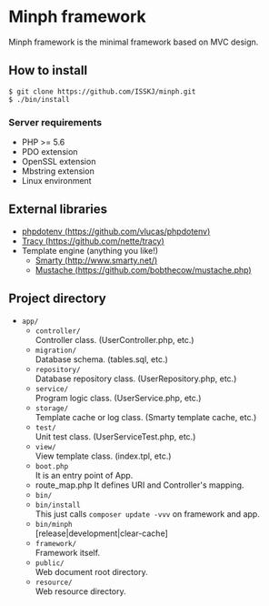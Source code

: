 # Minph framework

Minph framework is the minimal framework based on MVC design.

## How to install
```
$ git clone https://github.com/ISSKJ/minph.git
$ ./bin/install
```
### Server requirements
* PHP >= 5.6
* PDO extension
* OpenSSL extension
* Mbstring extension
* Linux environment


## External libraries
* [phpdotenv (https://github.com/vlucas/phpdotenv)](https://github.com/vlucas/phpdotenv)
* [Tracy (https://github.com/nette/tracy)](https://github.com/nette/tracy)
* Template engine (anything you like!)  
  * [Smarty (http://www.smarty.net/)](http://www.smarty.net/)
  * [Mustache (https://github.com/bobthecow/mustache.php)](https://github.com/bobthecow/mustache.php)

## Project directory
* `app/`
  * `controller/`  
    Controller class. (UserController.php, etc.)
  * `migration/`  
    Database schema. (tables.sql, etc.)
  * `repository/`  
    Database repository class. (UserRepository.php, etc.)
  * `service/`  
    Program logic class. (UserService.php, etc.)
  * `storage/`  
    Template cache or log class. (Smarty template cache, etc.)
  * `test/`  
    Unit test class. (UserServiceTest.php, etc.)
  * `view/`  
    View template class. (index.tpl, etc.)
  * `boot.php`  
    It is an entry point of App.
  * route_map.php
    It defines URI and Controller's mapping.
  * `bin/`
  * `bin/install`  
  This just calls `composer update -vvv` on framework and app.
  * `bin/minph`  
    [release|development|clear-cache]
  * `framework/`  
    Framework itself.
  * `public/`  
    Web document root directory.
  * `resource/`  
    Web resource directory.
